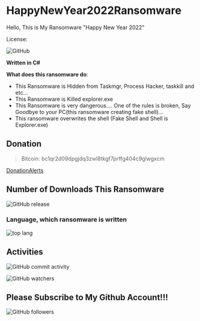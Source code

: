 # HappyNewYear2022Ransomware
Hello, This is My Ransomware "Happy New Year 2022"

License: 

![GitHub](https://img.shields.io/github/license/Haulgames/HappyNewYear2022Ransomware?style=social)

**Written in C#**

**What does this ransomware do**:
- This Ransomware is Hidden from Taskmgr, Process Hacker, taskkill and etc... 
- This Ransomware is Killed explorer.exe
- This Ransomware is very dangerous.... One of the rules is broken, Say Goodbye to your PC(this ransomware creating fake shell)...
- This ransomware overwrites the shell (Fake Shell and Shell is Explorer.exe)

## Donation
> Bitcoin: bc1qr2d09dpgjdq3zwl8tkgf7prffg404c9glwgxcm

[DonationAlerts](https://www.donationalerts.com/r/glebyoutuber)

## Number of Downloads This Ransomware 
![GitHub release](https://img.shields.io/github/downloads/Haulgames/HappyNewYear2022Ransomware/release/total?color=red&label=downloads&logo=red&logoColor=12345)

### Language, which ransomware is written
![top lang](https://img.shields.io/github/languages/top/Haulgames/HappyNewYear2022Ransomware?style=flat-square)

## Activities
![GitHub commit activity](https://img.shields.io/github/commit-activity/m/Haulgames/HappyNewYear2022Ransomware?color=aqua&logo=github&logoColor=red&style=plastic)

![GitHub watchers](https://img.shields.io/github/watchers/Haulgames/HappyNewYear2022Ransomware?color=red&style=flat-square)

## Please Subscribe to My Github Account!!!
![GitHub followers](https://img.shields.io/github/followers/GlebYoutuber?color=red&logo=github&logoColor=blue&style=for-the-badge)
